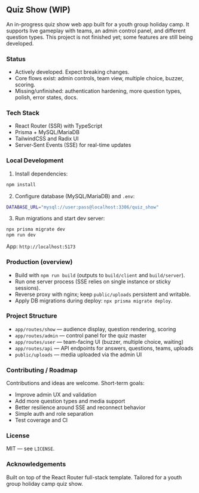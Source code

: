 ## Quiz Show (WIP)

An in-progress quiz show web app built for a youth group holiday camp. It supports live gameplay with teams, an admin control panel, and different question types. This project is not finished yet; some features are still being developed.

### Status

- Actively developed. Expect breaking changes.
- Core flows exist: admin controls, team view, multiple choice, buzzer, scoring.
- Missing/unfinished: authentication hardening, more question types, polish, error states, docs.

### Tech Stack

- React Router (SSR) with TypeScript
- Prisma + MySQL/MariaDB
- TailwindCSS and Radix UI
- Server‑Sent Events (SSE) for real-time updates

### Local Development

1) Install dependencies:

```bash
npm install
```

2) Configure database (MySQL/MariaDB) and `.env`:

```bash
DATABASE_URL="mysql://user:pass@localhost:3306/quiz_show"
```

3) Run migrations and start dev server:

```bash
npx prisma migrate dev
npm run dev
```

App: `http://localhost:5173`

### Production (overview)

- Build with `npm run build` (outputs to `build/client` and `build/server`).
- Run one server process (SSE relies on single instance or sticky sessions).
- Reverse proxy with nginx; keep `public/uploads` persistent and writable.
- Apply DB migrations during deploy: `npx prisma migrate deploy`.

### Project Structure

- `app/routes/show` — audience display, question rendering, scoring
- `app/routes/admin` — control panel for the quiz master
- `app/routes/user` — team-facing UI (buzzer, multiple choice, waiting)
- `app/routes/api` — API endpoints for answers, questions, teams, uploads
- `public/uploads` — media uploaded via the admin UI

### Contributing / Roadmap

Contributions and ideas are welcome. Short-term goals:

- Improve admin UX and validation
- Add more question types and media support
- Better resilience around SSE and reconnect behavior
- Simple auth and role separation
- Test coverage and CI

### License

MIT — see `LICENSE`.

### Acknowledgements

Built on top of the React Router full-stack template. Tailored for a youth group holiday camp quiz show.


